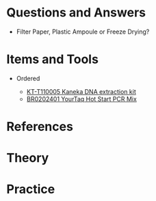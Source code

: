 # Questions and Answers

- Filter Paper, Plastic Ampoule or Freeze Drying?

# Items and Tools

- Ordered

  - [KT-T110005 Kaneka DNA extraction kit](https://www.kaneka-labtest.com/jp/pre/dna_version2.html)
  - [BR0202401   YourTaq Hot Start PCR Mix](https://www.biotechrabbit.com/yourtaq-hot-start-pcr-mix-2x-lyophilized.html)

# References


# Theory


# Practice
